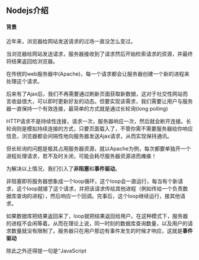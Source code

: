 ## Nodejs介绍

#### 背景

近年来，浏览器给网站发送请求的过场一直没怎么变过。

当浏览器给网站发送请求，服务器接收到了请求然后开始检索请求的资源，并最终将结果返回给浏览器。

在传统的web服务器中(Apache)，每一个请求都会让服务器创建一个新的进程来处理这个请求。

后来有了Ajax后，我们不再需要通过刷新页面获取新数据，这对于社交性网站而言收益很大，可以即时更新好友的动态。但要实现该需求，我们需要让用户与服务器一直保持一个有效连接，最简单的方式就是通过长轮询(long polling)

HTTP请求不是持续性连接，请求一次，服务器响应一次，然后就会断开连接。长轮询则是模拟持续连接的方式，只要页面载入了，不管你需不需要服务器给你响应信息，浏览器都会间隔性地向服务器发送Ajax请求，从而实现保持通讯。

但长轮询的问题是极其占用服务器资源，就以Apache为例，每次都要单独开一个进程处理请求，若不及时关闭，可能会耗尽服务器资源进而瘫痪！

为解决以上情况，我们引入了**非阻塞**和**事件驱动**。

非阻塞即将服务器想象成一个loop循环，这个loop会一直运行，每当有个新请求，这个loop就接了这个请求，并把该请求传给其他进程（例如传给一个负责数据库查询的进程），然后响应一个回调。完事后，这个loop继续运行，接其他请求。

如果数据库把结果返回来了，loop就把结果返回给用户。在这种模式下，服务器的进程不会闲等着。从而在理论上说，同一时刻的数据库查询数量，以及用户的请求数量就没有限制了。服务器只在用户那边有事件发生的时候才响应，这就是**事件驱动**

除此之外还得提一句是“JavaScript